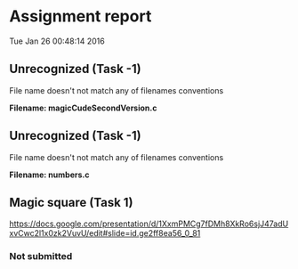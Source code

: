 # Assignment report
Tue Jan 26 00:48:14 2016
## Unrecognized (Task -1)
File name doesn't not match any of filenames conventions

**Filename: magicCudeSecondVersion.c**
## Unrecognized (Task -1)
File name doesn't not match any of filenames conventions

**Filename: numbers.c**
## Magic square (Task 1)
https://docs.google.com/presentation/d/1XxmPMCg7fDMh8XkRo6sjJ47adUxvCwc2l1x0zk2VuvU/edit#slide=id.ge2ff8ea56_0_81

### Not submitted

